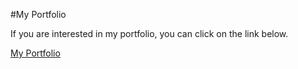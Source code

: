 #My Portfolio

If you are interested in my portfolio, you can click on the link below.


[My Portfolio](sjsportfolio.netlify.app)
